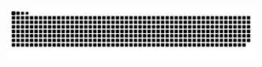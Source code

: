 <picture>
  <source media="(prefers-color-scheme: dark)" srcset="https://raw.githubusercontent.com/Xeruloudon/Xeruloudon/output/github-contribution-grid-snake-dark.svg">
  <source media="(prefers-color-scheme: light)" srcset="https://raw.githubusercontent.com/Xeruloudon/Xeruloudon/output/github-contribution-grid-snake.svg">
  <img alt="github contribution grid snake animation" src="https://raw.githubusercontent.com/Xeruloudon/Xeruloudon/output/github-contribution-grid-snake.svg">
</picture>
